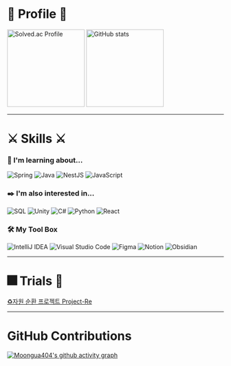 # 🥔 Profile 🥔

<div align="left">
  <img height="180em" src="http://mazassumnida.wtf/api/v2/generate_badge?boj=dev_hogun" alt="Solved.ac Profile"/>
  <img height="180em" src="https://github-readme-stats.vercel.app/api?username=moongua404&show_icons=true&count_private=true" alt="GitHub stats"/>
</div>

---

# ⚔️ Skills ⚔️
### 📖 I'm learning about...

![Spring](https://img.shields.io/badge/spring-%236DB33F.svg?style=for-the-badge&logo=spring&logoColor=white) ![Java](https://img.shields.io/badge/java-%23ED8B00.svg?style=for-the-badge&logo=openjdk&logoColor=white) ![NestJS](https://img.shields.io/badge/nestjs-%23E0234E.svg?style=for-the-badge&logo=nestjs&logoColor=white) ![JavaScript](https://img.shields.io/badge/javascript-%23F7DF1E.svg?style=for-the-badge&logo=javascript&logoColor=black)

### ✒️ I'm also interested in...

![SQL](https://img.shields.io/badge/sql-%2300758F.svg?style=for-the-badge&logo=postgresql&logoColor=white) ![Unity](https://img.shields.io/badge/unity-%23000000.svg?style=for-the-badge&logo=unity&logoColor=white) ![C#](https://img.shields.io/badge/c%23-%23239120.svg?style=for-the-badge&logo=c-sharp&logoColor=white) ![Python](https://img.shields.io/badge/python-%233776AB.svg?style=for-the-badge&logo=python&logoColor=white) ![React](https://img.shields.io/badge/react-%2361DAFB.svg?style=for-the-badge&logo=react&logoColor=black)

### 🛠️ My Tool Box

![IntelliJ IDEA](https://img.shields.io/badge/IntelliJIDEA-000000.svg?style=for-the-badge&logo=intellij-idea&logoColor=white) ![Visual Studio Code](https://img.shields.io/badge/Visual%20Studio%20Code-0078d7.svg?style=for-the-badge&logo=visual-studio-code&logoColor=white) ![Figma](https://img.shields.io/badge/figma-%23F24E1E.svg?style=for-the-badge&logo=figma&logoColor=white) ![Notion](https://img.shields.io/badge/notion-%23000000.svg?style=for-the-badge&logo=notion&logoColor=white) ![Obsidian](https://img.shields.io/badge/obsidian-%235C2D91.svg?style=for-the-badge&logo=obsidian&logoColor=white)

---

# 🎆 Trials 🎇
[♻️자원 순환 프로젝트 Project-Re](https://d1ppoxo07mliqy.cloudfront.net/)


---

# GitHub Contributions
[![Moongua404's github activity graph](https://github-readme-activity-graph.vercel.app/graph?username=moongua404&theme=minimal)](https://github.com/moongua404/github-readme-activity-graph)

<!---
moongua404/moongua404 is a ✨ special ✨ repository because its `README.md` (this file) appears on your GitHub profile.
You can click the Preview link to take a look at your changes.
--->
